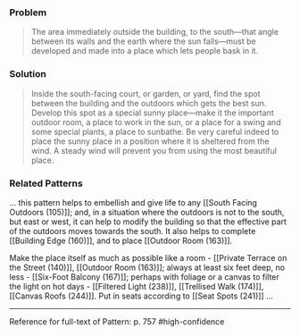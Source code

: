### Problem
>The area immediately outside the building, to the south—that angle between its walls and the earth where the sun falls—must be developed and made into a place which lets people bask in it.

### Solution
>Inside the south-facing court, or garden, or yard, find the spot between the building and the outdoors which gets the best sun. Develop this spot as a special sunny place—make it the important outdoor room, a place to work in the sun, or a place for a swing and some special plants, a place to sunbathe. Be very careful indeed to place the sunny place in a position where it is sheltered from the wind. A steady wind will prevent you from using the most beautiful place.

### Related Patterns
... this pattern helps to embellish and give life to any [[South Facing Outdoors (105)]]; and, in a situation where the outdoors is not to the south, but east or west, it can help to modify the building so that the effective part of the outdoors moves towards the south. It also helps to complete [[Building Edge (160)]], and to place [[Outdoor Room (163)]].

Make the place itself as much as possible like a room - [[Private Terrace on the Street (140)]], [[Outdoor Room (163)]]; always at least six feet deep, no less - [[Six-Foot Balcony (167)]]; perhaps with foliage or a canvas to filter the light on hot days - [[Filtered Light (238)]], [[Trellised Walk (174)]], [[Canvas Roofs (244)]]. Put in seats according to [[Seat Spots (241)]] ...

---
Reference for full-text of Pattern: p. 757 #high-confidence 